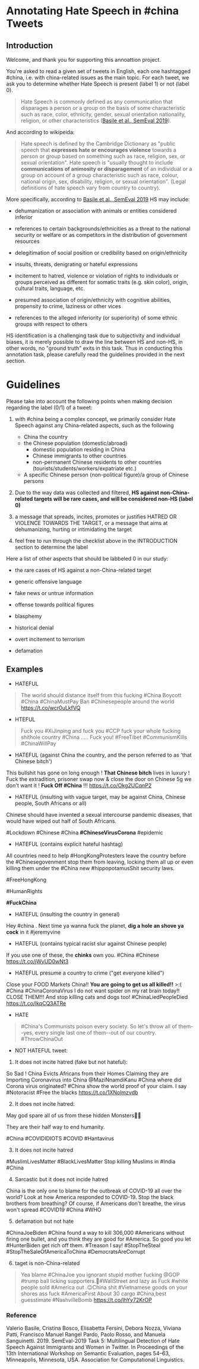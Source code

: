 # Annotating Hate Speech in \#china Tweets

## Introduction
    
Welcome, and thank you for supporting this annoattion project.

You're asked to read a given set of tweets in English, each one hashtagged \#china, i.e. with china-related issues as the main topic. For each tweet, we ask you to determine whether Hate Speech is present (label 1) or not (label 0).

> Hate Speech is commonly defined as any communication that disparages a person or a group on the basis of some characteristic such as race, color, ethnicity, gender, sexual orientation nationality, religion, or other characteristics ([Basile et al., SemEval 2019](https://aclanthology.org/S19-2007/)).

And according to wikipeida:

> Hate speech is defined by the Cambridge Dictionary as "public speech that __expresses hate or encourages violence__ towards a person or group based on something such as race, religion, sex, or sexual orientation". Hate speech is "usually thought to include __communications of animosity or disparagement__ of an individual or a group on account of a group characteristic such as race, colour, national origin, sex, disability, religion, or sexual orientation". (Legal definitions of hate speech vary from country to country).

More specifically, according to [Basile et al., SemEval 2019](https://aclanthology.org/S19-2007/) HS may include:

- dehumanization or association with animals or entities considered inferior

- references to certain backgrounds/ethnicities as a threat to the national security or welfare or as competitors in the distribution of government resources

- delegitimation of social position or credibility based on origin/ethnicity 

- insults, threats, denigrating or hateful expressions 

- incitement to hatred, violence or violation of rights to individuals or groups perceived as different for somatic traits (e.g. skin color), origin, cultural traits, language, etc.

- presumed association of origin/ethnicity with cognitive abilities, propensity to crime, laziness or other vices

- references to the alleged inferiority (or superiority) of some ethnic groups with respect to others


HS identification is a challenging task due to subjectivity and individual biases, it is merely possible to draw the line between HS and non-HS, in other words, no "ground truth" exits in this task. Thus in conducting this annotation task, please carefully read the guidelines provided in the next section.


Guidelines
   =

Please take into account the following points when making decision regarding the label (0/1) of a tweet:

1. with \#china being a complex concept, we primarily consider Hate Speech against any China-related aspects, such as the following

    - China the country
    - the Chinese population (domestic/abroad)
        - domestic population residing in China
        - Chinese immigrants to other countries
        - non-permanent Chinese residents to other countries (tourists/students/workers/expatriate etc.)
    - A specific Chinese person (non-political figure)/a group of Chinese persons 

2. Due to the way data was collected and filtered, __HS against non-China-related targets will be rare cases, and will be considered non-HS (label 0)__

3. a message that spreads, incites, promotes or justifies HATRED OR VIOLENCE TOWARDS THE TARGET, or a message that aims at dehumanizing, hurting or intimidating the target

4. feel free to run through the checklist above in the INTRODUCTION section to determine the label


Here a list of other aspects that should be labbeled 0 in our study:

- the rare cases of HS against a non-China-related target

- generic offensive language

- fake news or untrue information

- offense towards political figures

- blasphemy

- historical denial

- overt incitement to terrorism

- defamation


## Examples

- HATEFUL

> The world should distance itself from this fucking #China Boycott #China #ChinaMustPay Ban #Chinesepeople around the world https://t.co/wcr0uLkfVQ
   
- HTEFUL

> Fuck you #XiJinping and fuck you #CCP fuck your whole fucking shithole country #China ..... Fuck you!
#FreeTibet
#CommunismKills
#ChinaWillPay

- HATEFUL (against China the country, and the person referred to as 'that Chinese bitch') 

This bullshit has gone on long enough !
__That Chinese bitch__ lives in luxury !
Fuck the extradition, prisoner swap now &amp; close the door on Chinese 5g we don't want it ! __Fuck Off #China__ !!!
https://t.co/Okg2UCqnP2

- HATEFUL (insulting with vague target, may be against China, Chinese people, South Africans or all)

Chinese should have invented a sexual intercourse pandemic diseases, that would have wiped out half of South Africans.

#Lockdown #Chinese #China __#ChineseVirusCorona__ #epidemic

- HATEFUL (contains explicit hateful hashtag)

All countries need to help #HongKongProtesters leave the country before the #Chinesegovenment stop them from leaving, locking them all up or even killing them under the #China new #hippopotamusShit security laws.

#FreeHongKong

#HumanRights

__\#FuckChina__

- HATEFUL (insulting the country in general)

Hey #china . Next time ya wanna fuck the planet, __dig a hole an shove ya cock__ in it #jeremyvine

- HATEFUL (contains typical racist slur against Chinese people)

If you use one of these, the __chinks__ own you.
#China #Chinese https://t.co/jWyUD0wNt3

- HATEFUL presume a country to crime ("get everyone killed")

Close your FOOD Markets China!! __You are going to get us all killed!!__ &gt;:( #China #ChinaCoronaVirus I do not want spider on my rat brain today!! CLOSE THEM!!! And stop killing cats and dogs too! #ChinaLiedPeopleDied https://t.co/lkqCQ3ATRe

- HATE 

> #China's Communists poison every society. So let's throw all of them--yes, every single last one of them--out of our country. #ThrowChinaOut


- NOT HATEFUL tweet:

1. It does not incite hatred (fake but not hateful):  

So Sad ! China Evicts Africans from their Homes Claiming they are Importing Coronavirus into China @MaziNnamdiKanu #China where did Corona virus originated? #China show the world proof of your claim. I say #Notoracist #Free the blacks https://t.co/1XNolmzvdb 

2. It does not incite hatred: 

May god spare all of us from these hidden Monsters🙏🏼

They are their half way to end humanity.

#China #COVIDIDIOTS #COVID
#Hantavirus

3. It does not incite hatred

#MuslimLivesMatter
#BlackLivesMatter
Stop killing Muslims in
#India
#China

4. Sarcastic but it does not incide hatred 

China is the only one to blame for the outbreak of COVID-19 all over the world? Look at how America responded to COVID-19. Stop the black brothers from breathing? Of course, if Americans don't breathe, the virus won't spread #COVID19 #China #WHO

5. defamation but not hate

#ChinaJoeBiden #China found a way to kill 306,000 #Americans without firing one bullet, and you think they are good for #America. So good you let #HunterBiden get rich off them. #Treason I say! #StopTheSteaI #StopTheSaleOfAmericaToChina #DemocratsAreCorrupt

6. taget is non-China-related

> Yea blame #ChinaJoe you ignorant stupid mother fucking @GOP #trump ball licking supporters.🤨#WallStreet and lazy as Fuck #white people sold #America out .😉China shit #Vietnamese goods on your shores ass fuck #AmericaFirst About 30 cargo #China,best guesstimate #NashvilleBomb https://t.co/IhYy72KrOP

### Reference

Valerio Basile, Cristina Bosco, Elisabetta Fersini, Debora Nozza, Viviana Patti, Francisco Manuel Rangel Pardo, Paolo Rosso, and Manuela Sanguinetti. 2019. SemEval-2019 Task 5: Multilingual Detection of Hate Speech Against Immigrants and Women in Twitter. In Proceedings of the 13th International Workshop on Semantic Evaluation, pages 54–63, Minneapolis, Minnesota, USA. Association for Computational Linguistics.
